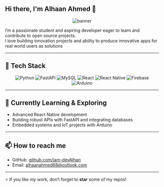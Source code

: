 
## Hi there, I'm Alhaan Ahmed 👋

<p align="center">
  <img src="https://raw.githubusercontent.com/AlhaanAhmed/AlhaanAhmed/master/banner.gif" alt="banner" />
</p>

I’m a passionate student and aspiring developer eager to learn and contribute to open source projects.  
I love building innovation projects and ability to produce innovative apps for real world users as solutions

---

## 🚀 Tech Stack

<p align="center">
  <img src="https://img.shields.io/badge/Python-3776AB?style=for-the-badge&logo=python&logoColor=white" alt="Python" />
  <img src="https://img.shields.io/badge/FastAPI-009688?style=for-the-badge&logo=fastapi" alt="FastAPI" />
  <img src="https://img.shields.io/badge/MySQL-4479A1?style=for-the-badge&logo=mysql&logoColor=white" alt="MySQL" />
  <img src="https://img.shields.io/badge/React-20232A?style=for-the-badge&logo=react&logoColor=61DAFB" alt="React" />
  <img src="https://img.shields.io/badge/React_Native-20232A?style=for-the-badge&logo=react&logoColor=61DAFB" alt="React Native" />
  <img src="https://img.shields.io/badge/Firebase-FFA611?style=for-the-badge&logo=firebase&logoColor=white" alt="Firebase" />
  <img src="https://img.shields.io/badge/Arduino-00979D?style=for-the-badge&logo=arduino&logoColor=white" alt="Arduino" />
</p>

---

## 🔭 Currently Learning & Exploring

- Advanced React Native development  
- Building robust APIs with FastAPI and integrating databases  
- Embedded systems and IoT projects with Arduino  

---

## 📫 How to reach me

- GitHub: [github.com/iam-devAlhan](https://github.com/iam-devAlhan)  
- Email: alhaanahmed68@outlook.com

---

⭐️ If you like my work, don’t forget to **star** some of my repos!

<!--
You can add more sections like Projects, Certifications, blog links, etc. as you grow!
-->
